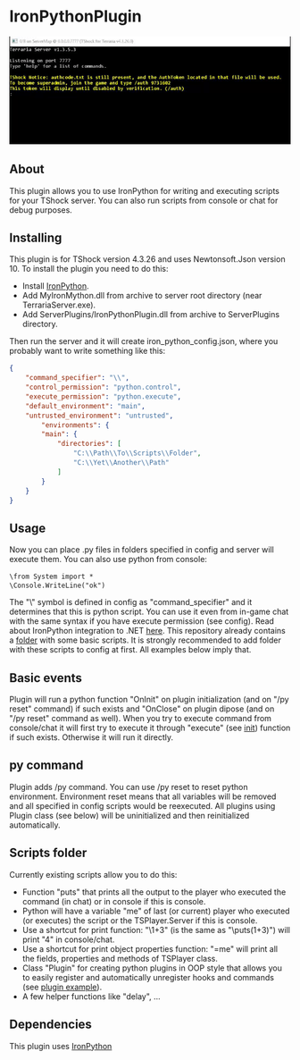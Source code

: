 # IronPythonPlugin
![](ConsoleExample.gif)

## About
This plugin allows you to use IronPython for writing and executing scripts for your TShock server.
You can also run scripts from console or chat for debug purposes.

## Installing
This plugin is for TShock version 4.3.26 and uses Newtonsoft.Json version 10.
To install the plugin you need to do this:
* Install [IronPython](https://ironpython.net/download/).
* Add MyIronMython.dll from archive to server root directory (near TerrariaServer.exe).
* Add ServerPlugins/IronPythonPlugin.dll from archive to ServerPlugins directory.

Then run the server and it will create iron_python_config.json, where you probably want to write something like this:
```json
{
	"command_specifier": "\\",
	"control_permission": "python.control",
	"execute_permission": "python.execute",
	"default_environment": "main",
	"untrusted_environment": "untrusted",
		"environments": {
		"main": {
			"directories": [
				"C:\\Path\\To\\Scripts\\Folder",
				"C:\\Yet\\Another\\Path"
			]
		}
	}
}
```

## Usage
Now you can place .py files in folders specified in config and server will execute them.
You can also use python from console:
```
\from System import *
\Console.WriteLine("ok")
```
The "\\" symbol is defined in config as "command_specifier" and it determines that this is python script.
You can use it even from in-game chat with the same syntax if you have execute permission (see config).
Read about IronPython integration to .NET [here](https://ironpython.net/documentation/dotnet/).
This repository already contains a [folder](https://github.com/ASgoPew/IronPythonPlugin/tree/master/Scripts) with some basic scripts.
It is strongly recommended to add folder with these scripts to config at first. All examples below imply that.

## Basic events
Plugin will run a python function "OnInit" on plugin initialization (and on "/py reset" command) if such exists and
"OnClose" on plugin dipose (and on "/py reset" command as well).
When you try to execute command from console/chat it will first try to execute it through "execute" (see [init](Scripts/11_init.py)) function if such exists.
Otherwise it will run it directly.

## py command
Plugin adds /py command. You can use /py reset to reset python environment. Environment reset means that all
variables will be removed and all specified in config scripts would be reexecuted.
All plugins using Plugin class (see below) will be uninitialized and then reinitialized automatically.

## Scripts folder
Currently existing scripts allow you to do this:
* Function "puts" that prints all the output to the player who executed the command (in chat) or in console if this is console.
* Python will have a variable "me" of last (or current) player who executed (or executes) the script or the TSPlayer.Server if this is console.
* Use a shortcut for print function: "\\1+3" (is the same as "\puts(1+3)") will print "4" in console/chat.
* Use a shortcut for print object properties function: "\=me" will print all the fields, properties and methods of TSPlayer class.
* Class "Plugin" for creating python plugins in OOP style that allows you to easily register and automatically unregister hooks and commands (see [plugin example](Scripts/plugin_example.py)).
* A few helper functions like "delay", ...

## Dependencies
This plugin uses [IronPython](https://github.com/IronLanguages/ironpython2)